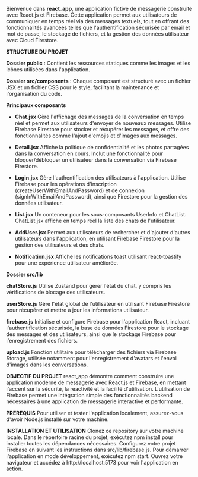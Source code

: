 
Bienvenue dans **react_app**, une application fictive de messagerie construite avec React.js et Firebase. Cette application permet aux utilisateurs de communiquer en temps réel via des messages textuels, tout en offrant des fonctionnalités avancées telles que l'authentification sécurisée par email et mot de passe, le stockage de fichiers, et la gestion des données utilisateur avec Cloud Firestore.

**STRUCTURE DU PROJET**

**Dossier public** : Contient les ressources statiques comme les images et les icônes utilisées dans l'application.

**Dossier src/components** : Chaque composant est structuré avec un fichier JSX et un fichier CSS pour le style, facilitant la maintenance et l'organisation du code.

 **Principaux composants**

 - **Chat.jsx**
 Gère l'affichage des messages de la conversation en temps réel et permet aux utilisateurs d'envoyer de nouveaux messages. Utilise Firebase Firestore pour stocker et récupérer les messages, et offre des fonctionnalités comme l'ajout d'emojis et d'images aux messages.
 
 - **Detail.jsx**
 Affiche la politique de confidentialité et les photos partagées dans la conversation en cours. Inclut une fonctionnalité pour bloquer/débloquer un utilisateur dans la conversation via Firebase Firestore.
 
 - **Login.jsx**
 Gère l'authentification des utilisateurs à l'application. Utilise Firebase pour les opérations d'inscription (createUserWithEmailAndPassword) et de connexion (signInWithEmailAndPassword), ainsi que Firestore pour la gestion des données utilisateur.
 
 - **List.jsx**
 Un conteneur pour les sous-composants UserInfo et ChatList. ChatList.jsx affiche en temps réel la liste des chats de l'utilisateur.
 
 - **AddUser.jsx**
 Permet aux utilisateurs de rechercher et d'ajouter d'autres utilisateurs dans l'application, en utilisant Firebase Firestore pour la gestion des utilisateurs et des chats.
 
 - **Notification.jsx**
 Affiche les notifications toast utilisant react-toastify pour une expérience utilisateur améliorée.


**Dossier src/lib**

   **chatStore.js**
   Utilise Zustand pour gérer l'état du chat, y compris les vérifications de blocage des utilisateurs.
   
   **userStore.js**
   Gère l'état global de l'utilisateur en utilisant Firebase Firestore pour récupérer et mettre à jour les informations utilisateur.
   
   **firebase.js**
   Initialise et configure Firebase pour l'application React, incluant l'authentification sécurisée, la base de données Firestore pour le stockage des messages et des utilisateurs, ainsi que le stockage Firebase pour l'enregistrement des fichiers.
   
   **upload.js**
   Fonction utilitaire pour télécharger des fichiers via Firebase Storage, utilisée notamment pour l'enregistrement d'avatars et l'envoi d'images dans les conversations.

**OBJECTIF DU PROJET**
react_app démontre comment construire une application moderne de messagerie avec React.js et Firebase, en mettant l'accent sur la sécurité, la réactivité et la facilité d'utilisation. L'utilisation de Firebase permet une intégration simple des fonctionnalités backend nécessaires à une application de messagerie interactive et performante.

**PREREQUIS**
Pour utiliser et tester l'application localement, assurez-vous d'avoir Node.js installé sur votre machine.

**INSTALLATION ET UTILISATION**
Clonez ce repository sur votre machine locale.
Dans le répertoire racine du projet, exécutez npm install pour installer toutes les dépendances nécessaires.
Configurez votre projet Firebase en suivant les instructions dans src/lib/firebase.js.
Pour démarrer l'application en mode développement, exécutez npm start.
Ouvrez votre navigateur et accédez à http://localhost:5173 pour voir l'application en action.
